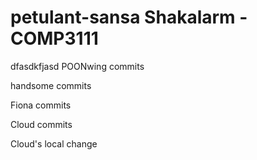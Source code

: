 petulant-sansa
Shakalarm - COMP3111
==============

dfasdkfjasd
POONwing commits

handsome commits

Fiona commits

Cloud commits

Cloud's local change
